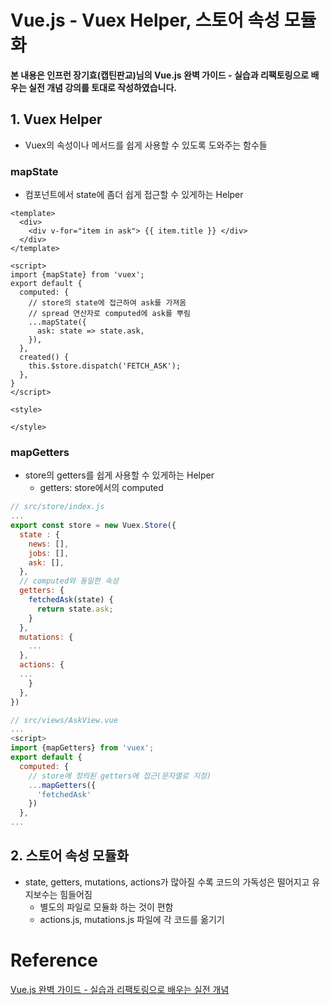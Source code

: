 # Vue.js - Vuex Helper, 스토어 속성 모듈화

**본 내용은 인프런 장기효(캡틴판교)님의 Vue.js 완벽 가이드 - 실습과 리팩토링으로 배우는 실전 개념 강의를 토대로 작성하였습니다.**



## 1. Vuex Helper

* Vuex의 속성이나 메서드를 쉽게 사용할 수 있도록 도와주는 함수들



### mapState

* 컴포넌트에서 state에 좀더 쉽게 접근할 수 있게하는 Helper

```Vue
<template>
  <div>
    <div v-for="item in ask"> {{ item.title }} </div>
  </div>
</template>

<script>
import {mapState} from 'vuex';
export default {
  computed: {
    // store의 state에 접근하여 ask를 가져옴
    // spread 연산자로 computed에 ask를 뿌림
    ...mapState({
      ask: state => state.ask,
    }),
  },
  created() {
    this.$store.dispatch('FETCH_ASK');
  },
}
</script>

<style>

</style>
```



### mapGetters

* store의 getters를 쉽게 사용할 수 있게하는 Helper
  * getters: store에서의 computed

```JavaScript
// src/store/index.js
...
export const store = new Vuex.Store({
  state : {
    news: [],
    jobs: [],
    ask: [],
  },
  // computed와 동일한 속성
  getters: {
    fetchedAsk(state) {
      return state.ask;
    }
  },
  mutations: {
    ...
  },
  actions: {
  ...
    }
  },
})

// src/views/AskView.vue
...
<script>
import {mapGetters} from 'vuex';
export default {
  computed: {
    // store에 정의된 getters에 접근(문자열로 지정)
    ...mapGetters({
      'fetchedAsk'
    })
  },
...
```



## 2. 스토어 속성 모듈화

* state, getters, mutations, actions가 많아질 수록 코드의 가독성은 떨어지고 유지보수는 힘들어짐
  * 별도의 파일로 모듈화 하는 것이 편함
  * actions.js, mutations.js 파일에 각 코드를 옮기기

# Reference

[Vue.js 완벽 가이드 - 실습과 리팩토링으로 배우는 실전 개념](https://www.inflearn.com/course/vue-js/dashboard)

